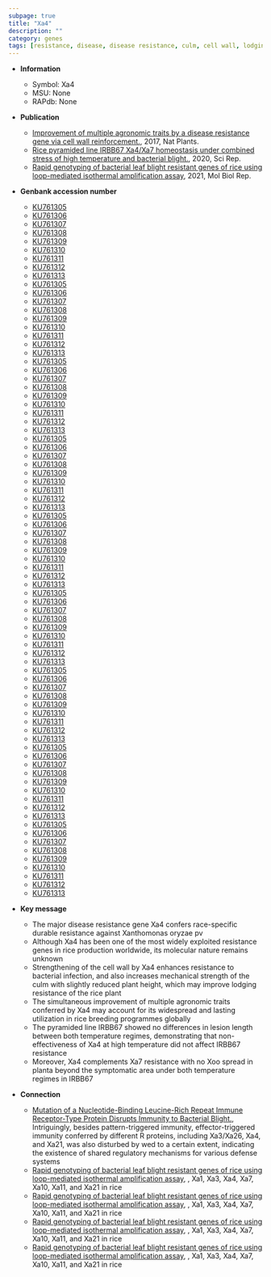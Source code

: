 ```yaml
---
subpage: true
title: "Xa4"
description: ""
category: genes
tags: [resistance, disease, disease resistance, culm, cell wall, lodging, lodging resistance, breeding, plant height, temperature,  xoo , lesion]
---
```


* **Information**  
    + Symbol: Xa4  
    + MSU: None  
    + RAPdb: None  

* **Publication**  
    + [Improvement of multiple agronomic traits by a disease resistance gene via cell wall reinforcement.](http://www.ncbi.nlm.nih.gov/pubmed?term=Improvement+of+multiple+agronomic+traits+by+a+disease+resistance+gene+via+cell+wall+reinforcement.%5BTitle%5D), 2017, Nat Plants.
    + [Rice pyramided line IRBB67 Xa4/Xa7 homeostasis under combined stress of high temperature and bacterial blight.](http://www.ncbi.nlm.nih.gov/pubmed?term=Rice+pyramided+line+IRBB67+Xa4/Xa7+homeostasis+under+combined+stress+of+high+temperature+and+bacterial+blight.%5BTitle%5D), 2020, Sci Rep.
    + [Rapid genotyping of bacterial leaf blight resistant genes of rice using loop-mediated isothermal amplification assay](http://www.ncbi.nlm.nih.gov/pubmed?term=Rapid+genotyping+of+bacterial+leaf+blight+resistant+genes+of+rice+using+loop-mediated+isothermal+amplification+assay%5BTitle%5D), 2021, Mol Biol Rep.

* **Genbank accession number**  
    + [KU761305](http://www.ncbi.nlm.nih.gov/nuccore/KU761305)
    + [KU761306](http://www.ncbi.nlm.nih.gov/nuccore/KU761306)
    + [KU761307](http://www.ncbi.nlm.nih.gov/nuccore/KU761307)
    + [KU761308](http://www.ncbi.nlm.nih.gov/nuccore/KU761308)
    + [KU761309](http://www.ncbi.nlm.nih.gov/nuccore/KU761309)
    + [KU761310](http://www.ncbi.nlm.nih.gov/nuccore/KU761310)
    + [KU761311](http://www.ncbi.nlm.nih.gov/nuccore/KU761311)
    + [KU761312](http://www.ncbi.nlm.nih.gov/nuccore/KU761312)
    + [KU761313](http://www.ncbi.nlm.nih.gov/nuccore/KU761313)
    + [KU761305](http://www.ncbi.nlm.nih.gov/nuccore/KU761305)
    + [KU761306](http://www.ncbi.nlm.nih.gov/nuccore/KU761306)
    + [KU761307](http://www.ncbi.nlm.nih.gov/nuccore/KU761307)
    + [KU761308](http://www.ncbi.nlm.nih.gov/nuccore/KU761308)
    + [KU761309](http://www.ncbi.nlm.nih.gov/nuccore/KU761309)
    + [KU761310](http://www.ncbi.nlm.nih.gov/nuccore/KU761310)
    + [KU761311](http://www.ncbi.nlm.nih.gov/nuccore/KU761311)
    + [KU761312](http://www.ncbi.nlm.nih.gov/nuccore/KU761312)
    + [KU761313](http://www.ncbi.nlm.nih.gov/nuccore/KU761313)
    + [KU761305](http://www.ncbi.nlm.nih.gov/nuccore/KU761305)
    + [KU761306](http://www.ncbi.nlm.nih.gov/nuccore/KU761306)
    + [KU761307](http://www.ncbi.nlm.nih.gov/nuccore/KU761307)
    + [KU761308](http://www.ncbi.nlm.nih.gov/nuccore/KU761308)
    + [KU761309](http://www.ncbi.nlm.nih.gov/nuccore/KU761309)
    + [KU761310](http://www.ncbi.nlm.nih.gov/nuccore/KU761310)
    + [KU761311](http://www.ncbi.nlm.nih.gov/nuccore/KU761311)
    + [KU761312](http://www.ncbi.nlm.nih.gov/nuccore/KU761312)
    + [KU761313](http://www.ncbi.nlm.nih.gov/nuccore/KU761313)
    + [KU761305](http://www.ncbi.nlm.nih.gov/nuccore/KU761305)
    + [KU761306](http://www.ncbi.nlm.nih.gov/nuccore/KU761306)
    + [KU761307](http://www.ncbi.nlm.nih.gov/nuccore/KU761307)
    + [KU761308](http://www.ncbi.nlm.nih.gov/nuccore/KU761308)
    + [KU761309](http://www.ncbi.nlm.nih.gov/nuccore/KU761309)
    + [KU761310](http://www.ncbi.nlm.nih.gov/nuccore/KU761310)
    + [KU761311](http://www.ncbi.nlm.nih.gov/nuccore/KU761311)
    + [KU761312](http://www.ncbi.nlm.nih.gov/nuccore/KU761312)
    + [KU761313](http://www.ncbi.nlm.nih.gov/nuccore/KU761313)
    + [KU761305](http://www.ncbi.nlm.nih.gov/nuccore/KU761305)
    + [KU761306](http://www.ncbi.nlm.nih.gov/nuccore/KU761306)
    + [KU761307](http://www.ncbi.nlm.nih.gov/nuccore/KU761307)
    + [KU761308](http://www.ncbi.nlm.nih.gov/nuccore/KU761308)
    + [KU761309](http://www.ncbi.nlm.nih.gov/nuccore/KU761309)
    + [KU761310](http://www.ncbi.nlm.nih.gov/nuccore/KU761310)
    + [KU761311](http://www.ncbi.nlm.nih.gov/nuccore/KU761311)
    + [KU761312](http://www.ncbi.nlm.nih.gov/nuccore/KU761312)
    + [KU761313](http://www.ncbi.nlm.nih.gov/nuccore/KU761313)
    + [KU761305](http://www.ncbi.nlm.nih.gov/nuccore/KU761305)
    + [KU761306](http://www.ncbi.nlm.nih.gov/nuccore/KU761306)
    + [KU761307](http://www.ncbi.nlm.nih.gov/nuccore/KU761307)
    + [KU761308](http://www.ncbi.nlm.nih.gov/nuccore/KU761308)
    + [KU761309](http://www.ncbi.nlm.nih.gov/nuccore/KU761309)
    + [KU761310](http://www.ncbi.nlm.nih.gov/nuccore/KU761310)
    + [KU761311](http://www.ncbi.nlm.nih.gov/nuccore/KU761311)
    + [KU761312](http://www.ncbi.nlm.nih.gov/nuccore/KU761312)
    + [KU761313](http://www.ncbi.nlm.nih.gov/nuccore/KU761313)
    + [KU761305](http://www.ncbi.nlm.nih.gov/nuccore/KU761305)
    + [KU761306](http://www.ncbi.nlm.nih.gov/nuccore/KU761306)
    + [KU761307](http://www.ncbi.nlm.nih.gov/nuccore/KU761307)
    + [KU761308](http://www.ncbi.nlm.nih.gov/nuccore/KU761308)
    + [KU761309](http://www.ncbi.nlm.nih.gov/nuccore/KU761309)
    + [KU761310](http://www.ncbi.nlm.nih.gov/nuccore/KU761310)
    + [KU761311](http://www.ncbi.nlm.nih.gov/nuccore/KU761311)
    + [KU761312](http://www.ncbi.nlm.nih.gov/nuccore/KU761312)
    + [KU761313](http://www.ncbi.nlm.nih.gov/nuccore/KU761313)
    + [KU761305](http://www.ncbi.nlm.nih.gov/nuccore/KU761305)
    + [KU761306](http://www.ncbi.nlm.nih.gov/nuccore/KU761306)
    + [KU761307](http://www.ncbi.nlm.nih.gov/nuccore/KU761307)
    + [KU761308](http://www.ncbi.nlm.nih.gov/nuccore/KU761308)
    + [KU761309](http://www.ncbi.nlm.nih.gov/nuccore/KU761309)
    + [KU761310](http://www.ncbi.nlm.nih.gov/nuccore/KU761310)
    + [KU761311](http://www.ncbi.nlm.nih.gov/nuccore/KU761311)
    + [KU761312](http://www.ncbi.nlm.nih.gov/nuccore/KU761312)
    + [KU761313](http://www.ncbi.nlm.nih.gov/nuccore/KU761313)
    + [KU761305](http://www.ncbi.nlm.nih.gov/nuccore/KU761305)
    + [KU761306](http://www.ncbi.nlm.nih.gov/nuccore/KU761306)
    + [KU761307](http://www.ncbi.nlm.nih.gov/nuccore/KU761307)
    + [KU761308](http://www.ncbi.nlm.nih.gov/nuccore/KU761308)
    + [KU761309](http://www.ncbi.nlm.nih.gov/nuccore/KU761309)
    + [KU761310](http://www.ncbi.nlm.nih.gov/nuccore/KU761310)
    + [KU761311](http://www.ncbi.nlm.nih.gov/nuccore/KU761311)
    + [KU761312](http://www.ncbi.nlm.nih.gov/nuccore/KU761312)
    + [KU761313](http://www.ncbi.nlm.nih.gov/nuccore/KU761313)

* **Key message**  
    + The major disease resistance gene Xa4 confers race-specific durable resistance against Xanthomonas oryzae pv
    + Although Xa4 has been one of the most widely exploited resistance genes in rice production worldwide, its molecular nature remains unknown
    + Strengthening of the cell wall by Xa4 enhances resistance to bacterial infection, and also increases mechanical strength of the culm with slightly reduced plant height, which may improve lodging resistance of the rice plant
    + The simultaneous improvement of multiple agronomic traits conferred by Xa4 may account for its widespread and lasting utilization in rice breeding programmes globally
    + The pyramided line IRBB67 showed no differences in lesion length between both temperature regimes, demonstrating that non-effectiveness of Xa4 at high temperature did not affect IRBB67 resistance
    + Moreover, Xa4 complements Xa7 resistance with no Xoo spread in planta beyond the symptomatic area under both temperature regimes in IRBB67

* **Connection**  
    + [Mutation of a Nucleotide-Binding Leucine-Rich Repeat Immune Receptor-Type Protein Disrupts Immunity to Bacterial Blight.](http://www.ncbi.nlm.nih.gov/pubmed?term=Mutation+of+a+Nucleotide-Binding+Leucine-Rich+Repeat+Immune+Receptor-Type+Protein+Disrupts+Immunity+to+Bacterial+Blight.%5BTitle%5D),  Intriguingly, besides pattern-triggered immunity, effector-triggered immunity conferred by different R proteins, including Xa3/Xa26, Xa4, and Xa21, was also disturbed by wed to a certain extent, indicating the existence of shared regulatory mechanisms for various defense systems
    + [Rapid genotyping of bacterial leaf blight resistant genes of rice using loop-mediated isothermal amplification assay](http://www.ncbi.nlm.nih.gov/pubmed?term=Rapid+genotyping+of+bacterial+leaf+blight+resistant+genes+of+rice+using+loop-mediated+isothermal+amplification+assay%5BTitle%5D), , Xa1, Xa3, Xa4, Xa7, Xa10, Xa11, and Xa21 in rice
    + [Rapid genotyping of bacterial leaf blight resistant genes of rice using loop-mediated isothermal amplification assay](http://www.ncbi.nlm.nih.gov/pubmed?term=Rapid+genotyping+of+bacterial+leaf+blight+resistant+genes+of+rice+using+loop-mediated+isothermal+amplification+assay%5BTitle%5D), , Xa1, Xa3, Xa4, Xa7, Xa10, Xa11, and Xa21 in rice
    + [Rapid genotyping of bacterial leaf blight resistant genes of rice using loop-mediated isothermal amplification assay](http://www.ncbi.nlm.nih.gov/pubmed?term=Rapid+genotyping+of+bacterial+leaf+blight+resistant+genes+of+rice+using+loop-mediated+isothermal+amplification+assay%5BTitle%5D), , Xa1, Xa3, Xa4, Xa7, Xa10, Xa11, and Xa21 in rice
    + [Rapid genotyping of bacterial leaf blight resistant genes of rice using loop-mediated isothermal amplification assay](http://www.ncbi.nlm.nih.gov/pubmed?term=Rapid+genotyping+of+bacterial+leaf+blight+resistant+genes+of+rice+using+loop-mediated+isothermal+amplification+assay%5BTitle%5D), , Xa1, Xa3, Xa4, Xa7, Xa10, Xa11, and Xa21 in rice



